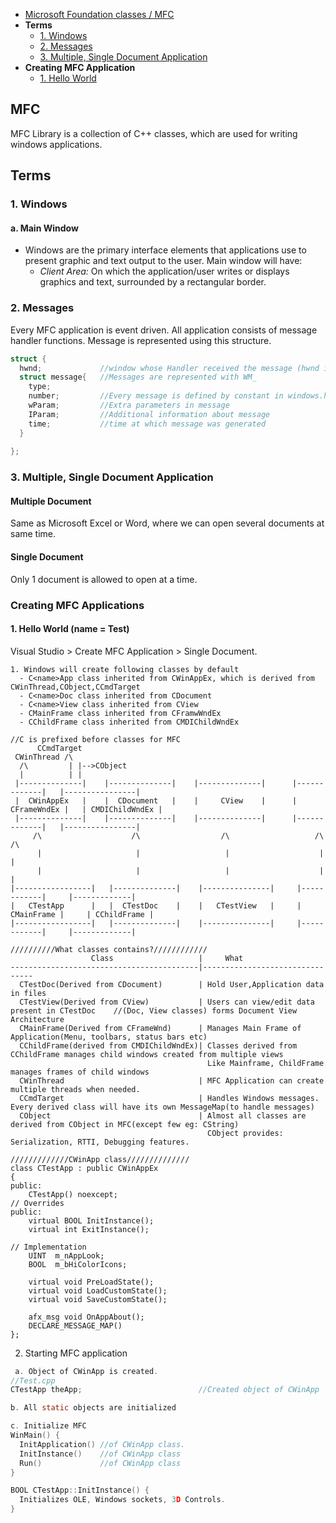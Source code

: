 - [Microsoft Foundation classes / MFC](#mfc)
- **Terms**
  - [1. Windows](#w)
  - [2. Messages](#m)
  - [3. Multiple, Single Document Application](#md)
- **Creating MFC Application**
  - [1. Hello World](#hw)


<a name=mfc></a>
## MFC
MFC Library is a collection of C++ classes, which are used for writing windows applications.

## Terms
<a name=w></a>
### 1. Windows
#### a. Main Window
- Windows are the primary interface elements that applications use to present graphic and text output to the user. Main window will have:
  - _Client Area:_ On which the application/user writes or displays graphics and text, surrounded by a rectangular border.
<a name=m></a>
### 2. Messages
Every MFC application is event driven. All application consists of message handler functions. Message is represented using this structure.
```c
struct {
  hwnd;             //window whose Handler received the message (hwnd is a pointer that contains the window’s address)
  struct message{   //Messages are represented with WM_
    type;
    number;         //Every message is defined by constant in windows.h
    wParam;         //Extra parameters in message
    IParam;         //Additional information about message
    time;           //time at which message was generated
  }
  
};
```
<a name=md></a>
### 3. Multiple, Single Document Application
#### Multiple Document
Same as Microsoft Excel or Word, where we can open several documents at same time.
#### Single Document
Only 1 document is allowed to open at a time.

### Creating MFC Applications
<a name=hw></a>
#### 1. Hello World (name = Test)
Visual Studio > Create MFC Application > Single Document.
```
1. Windows will create following classes by default
  - C<name>App class inherited from CWinAppEx, which is derived from CWinThread,CObject,CCmdTarget
  - C<name>Doc class inherited from CDocument
  - C<name>View class inherited from CView
  - CMainFrame class inherited from CFramwWndEx
  - CChildFrame class inherited from CMDIChildWndEx

//C is prefixed before classes for MFC
      CCmdTarget
 CWinThread /\
  /\         | |-->CObject
  |          | |
 |--------------|    |--------------|    |--------------|      |-------------|   |----------------|
 |  CWinAppEx   |    |  CDocument   |    |     CView    |      | CFrameWndEx |   | CMDIChildWndEx |
 |--------------|    |--------------|    |--------------|      |-------------|   |----------------|
     /\                    /\                  /\                   /\                 /\
      |                     |                   |                    |                  |
      |                     |                   |                    |                  |
|-----------------|   |--------------|    |---------------|     |------------|     |-------------|
|   CTestApp      |   |  CTestDoc    |    |   CTestView   |     | CMainFrame |     | CChildFrame |
|-----------------|   |--------------|    |---------------|     |------------|     |-------------|
    
//////////What classes contains?////////////
                  Class                   |     What
------------------------------------------|--------------------------------
  CTestDoc(Derived from CDocument)        | Hold User,Application data in files
  CTestView(Derived from CView)           | Users can view/edit data present in CTestDoc    //(Doc, View classes) forms Document View Architecture
  CMainFrame(Derived from CFrameWnd)      | Manages Main Frame of Application(Menu, toolbars, status bars etc)
  CChildFrame(derived from CMDIChildWndEx)| Classes derived from CChildFrame manages child windows created from multiple views
                                            Like Mainframe, ChildFrame manages frames of child windows
  CWinThread                              | MFC Application can create multiple threads when needed.
  CCmdTarget                              | Handles Windows messages. Every derived class will have its own MessageMap(to handle messages)
  CObject                                 | Almost all classes are derived from CObject in MFC(except few eg: CString)
                                            CObject provides: Serialization, RTTI, Debugging features.

/////////////CWinApp class//////////////
class CTestApp : public CWinAppEx
{
public:
	CTestApp() noexcept;
// Overrides
public:
	virtual BOOL InitInstance();
	virtual int ExitInstance();

// Implementation
	UINT  m_nAppLook;
	BOOL  m_bHiColorIcons;

	virtual void PreLoadState();
	virtual void LoadCustomState();
	virtual void SaveCustomState();

	afx_msg void OnAppAbout();
	DECLARE_MESSAGE_MAP()
};
```
2. Starting MFC application
```c
 a. Object of CWinApp is created.
//Test.cpp
CTestApp theApp;                          //Created object of CWinApp

b. All static objects are initialized

c. Initialize MFC
WinMain() {
  InitApplication() //of CWinApp class. 
  InitInstance()    //of CWinApp class
  Run()             //of CWinApp class
}

BOOL CTestApp::InitInstance() {
  Initializes OLE, Windows sockets, 3D Controls.
}
```
